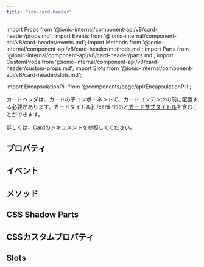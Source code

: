 ```yaml
---
title: "ion-card-header"
---
```

import Props from '@ionic-internal/component-api/v8/card-header/props.md';
import Events from '@ionic-internal/component-api/v8/card-header/events.md';
import Methods from '@ionic-internal/component-api/v8/card-header/methods.md';
import Parts from '@ionic-internal/component-api/v8/card-header/parts.md';
import CustomProps from '@ionic-internal/component-api/v8/card-header/custom-props.md';
import Slots from '@ionic-internal/component-api/v8/card-header/slots.md';

import EncapsulationPill from '@components/page/api/EncapsulationPill';

<EncapsulationPill type="shadow" />


カードヘッダは、カードの子コンポーネントで、カードコンテンツの前に配置する必要があります。カードタイトル](./card-title)と[カードサブタイトル](./card-subtitle)を含むことができます。

詳しくは、[Card](./card)のドキュメントを参照してください。


## プロパティ
<Props />

## イベント
<Events />

## メソッド
<Methods />

## CSS Shadow Parts
<Parts />

## CSSカスタムプロパティ
<CustomProps />

## Slots
<Slots />
